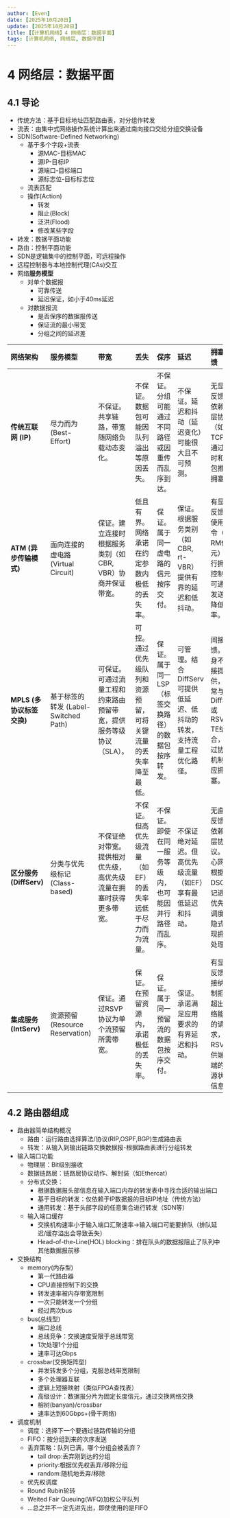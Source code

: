 ```yaml
---
author: [Even]
date: [2025年10月20日]
update: [2025年10月20日]
title: [【计算机网络】4 网络层：数据平面]
tags: [计算机网络, 网络层, 数据平面]
---
```


# 4 网络层：数据平面

## 4.1 导论

- 传统方法：基于目标地址匹配路由表，对分组作转发
- 流表：由集中式网络操作系统计算出来通过南向接口交给分组交换设备
- SDN(Software-Defined Networking)
    - 基于多个字段+流表
        - 源MAC-目标MAC
        - 源IP-目标IP
        - 源端口-目标端口
        - 源标志位-目标标志位
    - 流表匹配
    - 操作(Action)
        - 转发
        - 阻止(Block)
        - 泛洪(Flood)
        - 修改某些字段
- 转发：数据平面功能
- 路由：控制平面功能
- SDN是逻辑集中的控制平面，可远程操作
- 远程控制器与本地控制代理(CAs)交互
- 网络**服务模型**
    - 对单个数据报
        - 可靠传送
        - 延迟保证，如小于40ms延迟
    - 对数据报流
        - 是否保序的数据报传送
        - 保证流的最小带宽
        - 分组之间的延迟差

| 网络架构 | 服务模型 | 带宽 | 丢失 | 保序 | 延迟 | 拥塞反馈 |
| :--- | :--- | :--- | :--- | :--- | :--- | :--- |
| **传统互联网 (IP)** | 尽力而为 (Best-Effort) | 不保证。共享链路，带宽随网络负载动态变化。 | 不保证。数据包可能因队列溢出等原因丢失。 | 不保证。分组可能通过不同路径或因重传而乱序到达。 | 不保证。延迟和抖动（延迟变化）可能很大且不可预测。 | 无显式反馈。依赖上层协议（如TCP）通过超时和丢包推断拥塞。 |
| **ATM (异步传输模式)** | 面向连接的虚电路 (Virtual Circuit) | 保证。建立连接时根据服务类别（如CBR, VBR）协商并保证带宽。 | 低且有界。网络承诺在约定参数内极低的丢失率。 | 保证。属于同一虚电路的信元按序交付。 | 保证。根据服务类别（如CBR, rt-VBR）提供有界的延迟和低抖动。 | 有显式反馈。使用信令（如RM信元）进行拥塞控制，可通知发送方降低速率。 |
| **MPLS (多协议标签交换)** | 基于标签的转发 (Label-Switched Path) | 可保证。可通过流量工程和约束路由预留带宽，提供服务等级协议（SLA）。 | 可控。通过优先级队列和资源预留，可将关键流量的丢失率降至最低。 | 保证。属于同一LSP（标签交换路径）的数据包按序转发。 | 可管理。结合DiffServ可提供低延迟、低抖动的转发，支持流量工程优化路径。 | 间接反馈。本身不直接提供，但常与DiffServ或RSVP-TE结合，通过协议机制响应拥塞。 |
| **区分服务 (DiffServ)** | 分类与优先级标记 (Class-based) | 不保证绝对带宽。提供相对优先级，高优先级流量在拥塞时获得更多带宽。 | 不保证。但高优先级流量（如EF）的丢失率远低于尽力而为流量。 | 不保证。即使在同一服务等级内，也可能因并行路径而乱序。 | 不保证绝对延迟。但高优先级流量（如EF）享有最低延迟和抖动。 | 无直接反馈。依赖上层协议。核心网络根据DSCP标记进行优先级调度，隐式体现拥塞处理。 |
| **集成服务 (IntServ)** | 资源预留 (Resource Reservation) | 保证。通过RSVP协议为单个流预留所需带宽。 | 保证。在预留资源内，承诺极低的丢失率。 | 保证。属于同一预留流的数据包按序交付。 | 保证。承诺满足应用要求的有界延迟和抖动。 | 有显式反馈。接纳控制拒绝超出网络能力的请求，RSVP提供端到端的资源状态信息。 |

## 4.2 路由器组成
- 路由器简单结构概况
    - 路由：运行路由选择算法/协议(RIP,OSPF,BGP)生成路由表
    - 转发：从输入到输出链路交换数据报-根据路由表进行分组转发
- 输入端口功能
    - 物理层：Bit级别接收
    - 数据链路层：链路层协议动作、解封装（如Ethercat）
    - 分布式交换：
        - 根据数据报头部信息在输入端口内存的转发表中寻找合适的输出端口
        - 基于目标的转发：仅依赖于IP数据报的目标IP地址（传统方法）
        - 通用转发：基于头部字段的任意集合进行转发（SDN等）
    - 输入端口缓存
        - 交换机构速率小于输入端口汇聚速率->输入端口可能要排队（排队延迟/缓存溢出会导致丢失）
        - Head-of-the-Line(HOL) blocking：排在队头的数据报阻止了队列中其他数据报前移
- 交换结构
    - memory(内存型)
        - 第一代路由器
        - CPU直接控制下的交换
        - 转发速率被内存带宽限制
        - 一次只能转发一个分组
        - 经过两次bus
    - bus(总线型)
        - 端口总线
        - 总线竞争：交换速度受限于总线带宽
        - 1次处理1个分组
        - 速率可达Gbps
    - crossbar(交换矩阵型)
        - 并发转发多个分组，克服总线带宽限制
        - 多个处理器互联
        - 逻辑上短接映射（类似FPGA查找表）
        - 高级设计：数据报分片为固定长度信元，通过交换网络交换
        - 榕树(banyan)/crossbar
        - 速率达到60Gbps+(骨干网络)
- 调度机制
    - 调度：选择下一个要通过链路传输的分组
    - FIFO：按分组到来的次序发送
    - 丢弃策略：队列已满，哪个分组会被丢弃？
        - tail drop:丢弃刚到达的分组
        - priority:根据优先权丢弃/移除分组
        - random:随机地丢弃/移除
    - 优先权调度
    - Round Rubin轮转
    - Weited Fair Queuing(WFQ)加权公平队列
    - ...总之并不一定先进先出，即使使用的是FIFO
